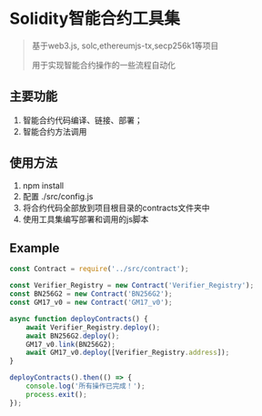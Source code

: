 # Solidity智能合约工具集
> 基于web3.js, solc,ethereumjs-tx,secp256k1等项目
>
> 用于实现智能合约操作的一些流程自动化
## 主要功能
1. 智能合约代码编译、链接、部署；
2. 智能合约方法调用
## 使用方法
1. npm install
2. 配置 ./src/config.js
3. 将合约代码全部放到项目根目录的contracts文件夹中
4. 使用工具集编写部署和调用的js脚本
## Example
```javascript 1.8
const Contract = require('../src/contract');

const Verifier_Registry = new Contract('Verifier_Registry');
const BN256G2 = new Contract('BN256G2');
const GM17_v0 = new Contract('GM17_v0');

async function deployContracts() {
    await Verifier_Registry.deploy();
    await BN256G2.deploy();
    GM17_v0.link(BN256G2);
    await GM17_v0.deploy([Verifier_Registry.address]);
}

deployContracts().then(() => {
    console.log('所有操作已完成！');
    process.exit();
});
```
